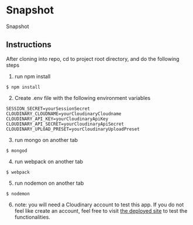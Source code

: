 # Snapshot

Snapshot

## Instructions
After cloning into repo, cd to project root directory, and do the following steps

1. run npm install
```
$ npm install
```

2. Create .env file with the following environment variables
```
SESSION_SECRET=yourSessionSecret
CLOUDINARY_CLOUDNAME=yourCloudinaryCloudname
CLOUDINARY_API_KEY=yourCloudinaryApiKey
CLOUDINARY_API_SECRET=yourCloudinaryApiSecret
CLOUDINARY_UPLOAD_PRESET=yourCloudinaryUploadPreset
```

3. run mongo on another tab
```
$ mongod
```

4. run webpack on another tab
```
$ webpack
```

5. run nodemon on another tab
```
$ nodemon
```

6. note: you will need a Cloudinary account to test this app.  If you do not feel like create an account, feel free to visit [the deployed site](https://jkcodes-snapshot.herokuapp.com) to test the functionalities.